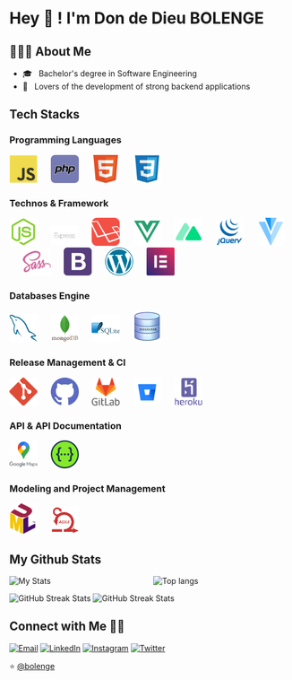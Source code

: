 
# Hey 👋 ! I'm Don de Dieu BOLENGE

## 👨🏻‍💻 About Me

- 🎓 &nbsp; Bachelor's degree in Software Engineering
- 🌱 &nbsp; Lovers of the development of strong backend applications

## Tech Stacks

### Programming Languages

<img src="/logos/javascript.png" alt="javascript" width="50" margin="20" />&nbsp;&nbsp;&nbsp;&nbsp;&nbsp;&nbsp;<img src="/logos/php.png" alt="php" width="50" margin="20" />&nbsp;&nbsp;&nbsp;&nbsp;&nbsp;&nbsp;<img src="/logos/html.png" alt="html" width="50" margin="20" />&nbsp;&nbsp;&nbsp;&nbsp;&nbsp;&nbsp;<img src="/logos/css.png" alt="css" width="50" margin="20" />

### Technos & Framework

<img src="/logos/node-js.png" alt="node-js" width="50" margin="20" />&nbsp;&nbsp;&nbsp;&nbsp;&nbsp;&nbsp;<img src="/logos/express.png" alt="express" width="50" margin="20" />&nbsp;&nbsp;&nbsp;&nbsp;&nbsp;&nbsp;<img src="/logos/laravel.png" alt="laravel" width="50" margin="20" />&nbsp;&nbsp;&nbsp;&nbsp;&nbsp;&nbsp;<img src="/logos/vuejs.png" alt="vuejs" width="50" margin="20" />&nbsp;&nbsp;&nbsp;&nbsp;&nbsp;&nbsp;<img src="/logos/nuxtjs.png" alt="nuxtjs" width="50" margin="20" />&nbsp;&nbsp;&nbsp;&nbsp;&nbsp;&nbsp;<img src="/logos/jquery.png" alt="jquery" width="50" margin="20" />&nbsp;&nbsp;&nbsp;&nbsp;&nbsp;&nbsp;<img src="/logos/vuetify.png" alt="vuetify" width="50" margin="20" />&nbsp;&nbsp;&nbsp;&nbsp;&nbsp;&nbsp;<img src="/logos/sass.png" alt="sass" width="50" margin="20" />&nbsp;&nbsp;&nbsp;&nbsp;&nbsp;&nbsp;<img src="/logos/bootstrap.png" alt="bootstrap" width="50" margin="20" />&nbsp;&nbsp;&nbsp;&nbsp;&nbsp;&nbsp;<img src="/logos/wordpress.png" alt="wordpress" width="50" margin="20" />&nbsp;&nbsp;&nbsp;&nbsp;&nbsp;&nbsp;<img src="/logos/elementor.png" alt="elementor" width="50" margin="20" />

### Databases Engine

<img src="/logos/mysql.png" alt="mysql" width="50" margin="20" />&nbsp;&nbsp;&nbsp;&nbsp;&nbsp;&nbsp;<img src="/logos/mongodb.png" alt="mongodb" width="50" margin="20" />&nbsp;&nbsp;&nbsp;&nbsp;&nbsp;&nbsp;<img src="/logos/sqlite.png" alt="sqlite" width="50" margin="20" />&nbsp;&nbsp;&nbsp;&nbsp;&nbsp;&nbsp;<img src="/logos/indexeddb.png" alt="indexeddb" width="50" margin="20" />

### Release Management & CI

<img src="/logos/git.png" alt="git" width="50" margin="20" />&nbsp;&nbsp;&nbsp;&nbsp;&nbsp;&nbsp;<img src="/logos/github.png" alt="github" width="50" margin="20" />&nbsp;&nbsp;&nbsp;&nbsp;&nbsp;&nbsp;<img src="/logos/gitlab.png" alt="gitlab" width="50" margin="20" />&nbsp;&nbsp;&nbsp;&nbsp;&nbsp;&nbsp;<img src="/logos/bitbucket.png" alt="bitbucket" width="50" margin="20" />&nbsp;&nbsp;&nbsp;&nbsp;&nbsp;&nbsp;<img src="/logos/heroku.png" alt="heroku" width="50" margin="20" />

### API & API Documentation

<img src="/logos/google-maps.png" alt="google-maps" width="50" margin="20" />&nbsp;&nbsp;&nbsp;&nbsp;&nbsp;&nbsp;<img src="/logos/swagger.png" alt="swagger" width="50" margin="20" />

### Modeling and Project Management

<img src="/logos/uml.png" alt="uml" width="50" margin="20" />&nbsp;&nbsp;&nbsp;&nbsp;&nbsp;&nbsp;<img src="/logos/scrum.png" alt="scrum" width="50" margin="20" />

## My Github Stats

<p>
  <img
    align="left"
    width="51%"
    alt="My Stats"
    src="https://github-readme-stats.vercel.app/api?username=bolenge&show_icons=true&theme=radical"
  />
  <img
    width="45%"
    alt="Top langs"
    src="https://github-readme-stats.vercel.app/api/top-langs/?username=bolenge&show_icons=true&theme=radical&layout=compact"
  />
</p>

<p>
  <img
    width="50%"
    height="200"
    alt="GitHub Streak Stats"
    src="https://github-profile-trophy.vercel.app/?username=bolenge&theme=radical&no-frame=true&column=3&row=2"
  />
  <img
    width="47%"
    height="200"
    alt="GitHub Streak Stats"
    src="https://github-readme-streak-stats.herokuapp.com/?user=bolenge&theme=radical&date_format=j%20M%5B%20Y%5D&currStreakLabel=6FDA44&fire=6FDA44&ring=6FDA44"
  />
</p>

## Connect with Me 🤝🏻

<p>
  <a href="mailto:dondedieubolenge@gmail.com"><img alt="Email" src="https://img.shields.io/badge/Email-dondedieubolenge@gmail.com-gray?style=flat-square&logo=Microsoft%20outlook"></a>
  <a href="https://linkedin.com/in/don-de-dieu-bolenge/"><img alt="LinkedIn" src="https://img.shields.io/badge/LinkedIn-DondeDieuBolenge-blue?style=flat-square&logo=linkedin"></a>
  <a href="https://www.instagram.com/dondedieu.bolenge/"><img alt="Instagram" src="https://img.shields.io/badge/Instagram-dondedieu.bolenge-pink?style=flat-square&logo=instagram"></a>
  <a href="https://www.twitter.com/bolenge_/"><img alt="Twitter" src="https://img.shields.io/badge/Twitter-DondeDieuBolenge-skyblue?style=flat-square&logo=twitter"></a>
</p>

⭐️ [@bolenge](https://github.com/bolenge)

